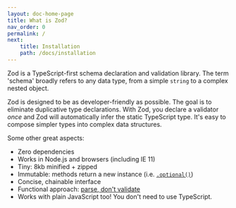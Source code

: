 ```yaml
---
layout: doc-home-page
title: What is Zod?
nav_order: 0
permalink: /
next:
    title: Installation
    path: /docs/installation
---
```


Zod is a TypeScript-first schema declaration and validation library. The term 'schema' broadly refers to any data type, from a simple `string` to a complex nested object.

Zod is designed to be as developer-friendly as possible. The goal is to eliminate duplicative type declarations. With Zod, you declare a validator _once_ and Zod will automatically infer the static TypeScript type. It's easy to compose simpler types into complex data structures.

Some other great aspects:

- Zero dependencies
- Works in Node.js and browsers (including IE 11)
- Tiny: 8kb minified + zipped
- Immutable: methods return a new instance (i.e. [`.optional()`](docs/schema-methods/optional))
- Concise, chainable interface
- Functional approach: [parse, don't validate](https://lexi-lambda.github.io/blog/2019/11/05/parse-don-t-validate/)
- Works with plain JavaScript too! You don't need to use TypeScript.